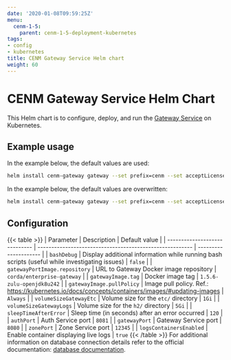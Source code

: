 ```yaml
---
date: '2020-01-08T09:59:25Z'
menu:
  cenm-1-5:
    parent: cenm-1-5-deployment-kubernetes
tags:
- config
- kubernetes
title: CENM Gateway Service Helm chart
weight: 60
---
```


# CENM Gateway Service Helm Chart

This Helm chart is to configure, deploy, and run the [Gateway Service](../../../../../en/platform/corda/4.8/enterprise/node/gateway-service.md) on Kubernetes.

## Example usage

In the example below, the default values are used:

```bash
helm install cenm-gateway gateway --set prefix=cenm --set acceptLicense=Y
```

In the example below, the default values are overwritten:

```bash
helm install cenm-gateway gateway --set prefix=cenm --set acceptLicense=Y --set volumeSizeGatewayLogs=5Gi
```

## Configuration
{{< table >}}
| Parameter                     | Description                                              | Default value         |
| ----------------------------- | -------------------------------------------------------- | --------------------- |
| `bashDebug`                   | Display additional information while running bash scripts (useful while investigating issues) | `false` |
| `gatewayPortImage.repository`        | URL to Gateway Docker image repository                      | `corda/enterprise-gateway` |
| `gatewayImage.tag`               | Docker image tag | `1.5.6-zulu-openjdk8u242` |
| `gatewayImage.pullPolicy`        | Image pull policy. Ref.: https://kubernetes.io/docs/concepts/containers/images/#updating-images | `Always` |
| `volumeSizeGatewayEtc`           | Volume size for the `etc/` directory | `1Gi` |
| `volumeSizeGatewayLogs`          | Volume size for the `h2/` directory | `5Gi` |
| `sleepTimeAfterError`         | Sleep time (in seconds) after an error occurred | `120` |
| `authPort`                    | Auth Service port | `8081` |
| `gatewayPort`                    | Gateway Service port | `8080` |
| `zonePort`                    | Zone Service port | `12345` |
| `logsContainersEnabled`       | Enable container displaying live logs | `true`
{{< /table >}}
For additional information on database connection details refer to the official documentation: [database documentation](../../../../../en/platform/corda/1.5/cenm/config-database.md).
